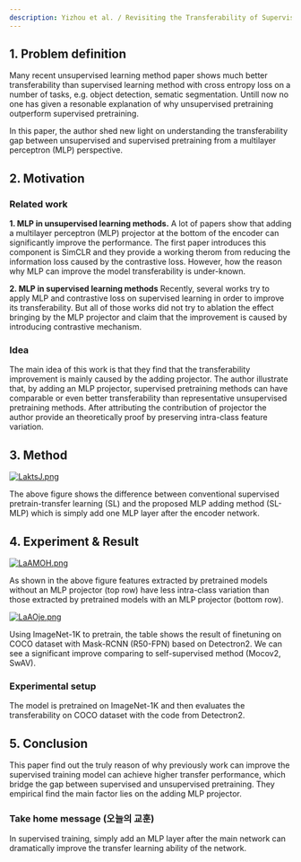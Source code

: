 ```yaml
---
description: Yizhou et al. / Revisiting the Transferability of Supervised Pretraining an MLP Perspective / CVPR 2022
---
```


##  1. Problem definition

Many recent unsupervised learning method paper shows much better transferability than supervised learning method with cross entropy loss on a number of tasks, e.g. object detection, sematic segmentation. Untill now no one has given a resonable explanation of why unsupervised pretraining outperform supervised pretraining.

In this paper, the author shed new light on understanding the transferability gap between unsupervised and supervised pretraining from a multilayer perceptron (MLP) perspective. 


## 2. Motivation


### Related work

**1. MLP in unsupervised learning methods.** A lot of papers show that adding a multilayer perceptron (MLP) projector at the bottom of the encoder can significantly improve the performance. The first paper introduces this component is SimCLR and they provide a working therom from reducing the information loss caused by the contrastive loss.  However, how the reason why MLP can improve the model transferability is under-known.

**2. MLP in supervised learning methods** Recently, several works try to apply MLP and contrastive loss on supervised learning in order to improve its transferability. But all of those works did not try to ablation the effect bringing by the MLP projector and claim that the improvement is caused by introducing contrastive mechanism.

### Idea

The main idea of this work is that they find that the transferability improvement is  mainly caused by the adding projector. The author illustrate that, by adding an MLP projector, supervised pretraining methods can have comparable or even better transferability than representative unsupervised pretraining methods. After attributing the contribution of projector the author provide an theoretically proof by preserving intra-class feature variation.

## 3. Method

[![LaktsJ.png](https://s1.ax1x.com/2022/04/17/LaktsJ.png)](https://imgtu.com/i/LaktsJ)

The above figure shows the difference between conventional supervised pretrain-transfer learning (SL) and the proposed MLP adding method (SL-MLP) which is simply add one MLP layer after the encoder network.

## 4. Experiment & Result

[![LaAMOH.png](https://s1.ax1x.com/2022/04/17/LaAMOH.png)](https://imgtu.com/i/LaAMOH)

As shown in the above figure features extracted by pretrained models without an MLP projector (top row) have less intra-class variation than those extracted by pretrained models with an MLP projector (bottom row).

[![LaAOje.png](https://s1.ax1x.com/2022/04/17/LaAOje.png)](https://imgtu.com/i/LaAOje)

Using ImageNet-1K to pretrain, the table shows the result of finetuning on COCO dataset with Mask-RCNN (R50-FPN) based on Detectron2. We can see a significant improve comparing to self-supervised method (Mocov2, SwAV).



### Experimental setup

The model is pretrained on ImageNet-1K and then evaluates the transferability on COCO dataset with the code from Detectron2.



## 5. Conclusion

This paper find out the truly  reason of why previously work can improve the supervised training model can achieve higher transfer performance, which bridge the gap between supervised and unsupervised pretraining. They empirical find the main factor lies on the adding MLP projector.

### Take home message \(오늘의 교훈\)

In supervised training, simply add an MLP layer after the main network can dramatically improve the transfer learning ability of the network.
